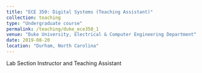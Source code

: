 ```yaml
---
title: "ECE 350: Digital Systems (Teaching Assistant)"
collection: teaching
type: "Undergraduate course"
permalink: /teaching/duke_ece350_1
venue: "Duke University, Electrical & Computer Engineering Department"
date: 2019-08-20
location: "Durham, North Carolina"
---
```


Lab Section Instructor and Teaching Assistant

